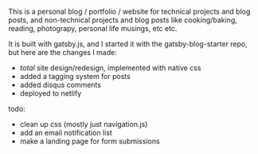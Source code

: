 This is a personal blog / portfolio / website for technical projects and blog posts, and non-technical projects and blog posts like cooking/baking, reading, photograpy, personal life musings, etc etc.

It is built with gatsby.js, and I started it with the gatsby-blog-starter repo, but here are the changes I made:
  * *total* site design/redesign, implemented with native css
  * added a tagging system for posts
  * added disqus comments
  * deployed to netlify

todo:
  * clean up css (mostly just navigation.js)
  * add an email notification list
  * make a landing page for form submissions
